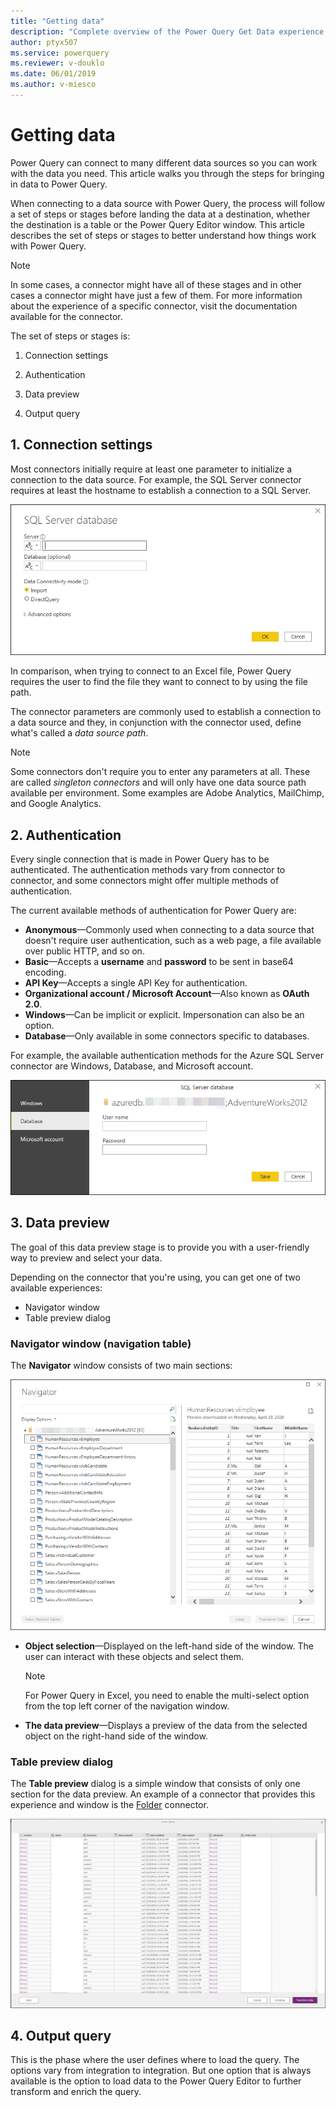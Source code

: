 ```yaml
---
title: "Getting data"
description: "Complete overview of the Power Query Get Data experience and all of its components such as connector parameters, authentication, navigation table, and output."
author: ptyx507
ms.service: powerquery
ms.reviewer: v-douklo
ms.date: 06/01/2019
ms.author: v-miesco
---
```


# Getting data

Power Query can connect to many different data sources so you can work with the data you need. This article walks you through the steps for bringing in data to Power Query. 

When connecting to a data source with Power Query, the process will follow a set of steps or stages before landing the data at a destination, whether the destination is a table or the Power Query Editor window. This article describes the set of steps or stages to better understand how things work with Power Query.

>[!Note] 
>In some cases, a connector might have all of these stages and in other cases a connector might have just a few of them. For more information about the experience of a specific connector, visit the documentation available for the connector.

The set of steps or stages is:

1.  Connection settings

2.  Authentication

3.  Data preview

4.  Output query

## 1. Connection settings

Most connectors initially require at least one parameter to initialize a connection to the data source. For example, the SQL Server connector requires at least the hostname to establish a connection to a SQL Server.

![SQL Server connector parameters](images/me-connector-parameters.png)

In comparison, when trying to connect to an Excel file, Power Query requires the user to find the file they want to connect to by using the file path.

The connector parameters are commonly used to establish a connection to a data source and they, in conjunction with the connector used, define what's called a *data source path*.

>[!Note] 
>Some connectors don't require you to enter any parameters at all. These are called *singleton connectors* and will only have one data source path available per environment. Some examples are Adobe Analytics, MailChimp, and Google Analytics.

## 2. Authentication 

Every single connection that is made in Power Query has to be authenticated. The authentication methods vary from connector to connector, and some connectors might offer multiple methods of authentication.

The current available methods of authentication for Power Query are:
* **Anonymous**&mdash;Commonly used when connecting to a data source that doesn't require user authentication, such as a web page, a file available over public HTTP, and so on.
* **Basic**&mdash;Accepts a **username** and **password** to be sent in base64 encoding.
* **API Key**&mdash;Accepts a single API Key for authentication.
* **Organizational account / Microsoft Account**&mdash;Also known as **OAuth 2.0**.
* **Windows**&mdash;Can be implicit or explicit. Impersonation can also be an option.
* **Database**&mdash;Only available in some connectors specific to databases.

For example, the available authentication methods for the Azure SQL Server connector are Windows, Database, and Microsoft account.

![SQL Server connector authentication methods](images/me-authentication.png)

## 3. Data preview

The goal of this data preview stage is to provide you with a user-friendly way to preview and select your data.

Depending on the connector that you're using, you can get one of two available experiences:
* Navigator window
* Table preview dialog

### Navigator window (navigation table)

The **Navigator** window consists of two main sections:

![SQL Server connector navigator](images/me-navigator.png)

* **Object selection**&mdash;Displayed on the left-hand side of the window. The
    user can interact with these objects and select them.
    >[!Note]
    >For Power Query in Excel, you need to enable the multi-select option from the top left corner of the navigation window.
* **The data preview**&mdash;Displays a preview of the data from the selected
    object on the right-hand side of the window.

### Table preview dialog

The **Table preview** dialog is a simple window that consists of only one section for the data preview. An example of a connector that provides this experience and window is the [Folder](connectors/folder.md) connector. 

![Table preview dialog](images/combinefiles1.png)

## 4. Output query

This is the phase where the user defines where to load the query. The options vary from integration to integration. But one option that is always available is the option to load data to the Power Query Editor to further transform and enrich the query.
